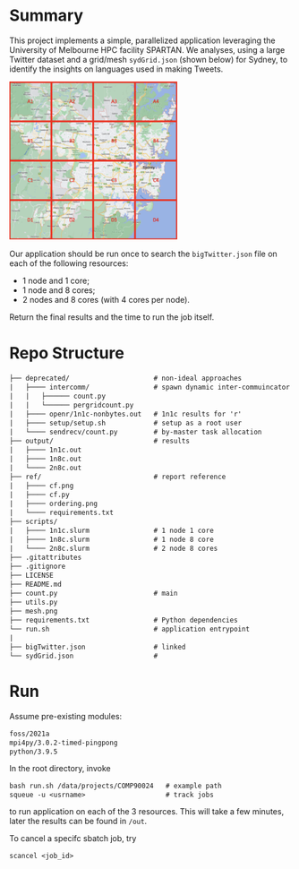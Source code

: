 # Summary

This project implements a simple, parallelized application leveraging the University of Melbourne HPC facility SPARTAN. We analyses, using a large Twitter dataset and a grid/mesh `sydGrid.json` (shown below) for Sydney, to identify the insights on languages used in making Tweets.

<img src="mesh.png" width="300">

Our application should be run once to search the `bigTwitter.json` file on each of the following resources:

- 1 node and 1 core;
- 1 node and 8 cores;
- 2 nodes and 8 cores (with 4 cores per node).

Return the final results and the time to run the job itself.

# Repo Structure

```
├── deprecated/                     # non-ideal approaches
|   ├──── intercomm/                # spawn dynamic inter-commuincator
|   |   ├────── count.py
|   |   └────── pergridcount.py
|   ├──── openr/1n1c-nonbytes.out   # 1n1c results for 'r'
|   ├──── setup/setup.sh            # setup as a root user
|   └──── sendrecv/count.py         # by-master task allocation
├── output/                         # results
|   ├──── 1n1c.out
|   ├──── 1n8c.out
|   └──── 2n8c.out
├── ref/                            # report reference
|   ├──── cf.png
|   ├──── cf.py
|   ├──── ordering.png
|   └──── requirements.txt
├── scripts/
|   ├──── 1n1c.slurm                # 1 node 1 core
|   ├──── 1n8c.slurm                # 1 node 8 core
|   └──── 2n8c.slurm                # 2 node 8 cores
├── .gitattributes
├── .gitignore
├── LICENSE
├── README.md
├── count.py                        # main
├── utils.py
├── mesh.png
├── requirements.txt                # Python dependencies
└── run.sh                          # application entrypoint
|
├── bigTwitter.json                 # linked
└── sydGrid.json                    #
```

# Run

Assume pre-existing modules:

```
foss/2021a
mpi4py/3.0.2-timed-pingpong
python/3.9.5
```

In the root directory, invoke

```
bash run.sh /data/projects/COMP90024   # example path
squeue -u <usrname>                    # track jobs
```

to run application on each of the 3 resources. This will take a few minutes, later the results can be found in `/out`.

To cancel a specifc sbatch job, try

```
scancel <job_id>
```
